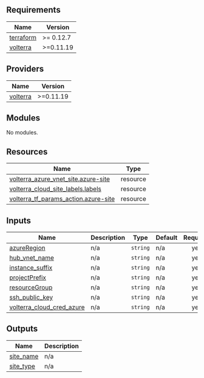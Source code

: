 <!-- BEGIN_TF_DOCS -->
## Requirements

| Name | Version |
|------|---------|
| <a name="requirement_terraform"></a> [terraform](#requirement\_terraform) | >= 0.12.7 |
| <a name="requirement_volterra"></a> [volterra](#requirement\_volterra) | >=0.11.19 |

## Providers

| Name | Version |
|------|---------|
| <a name="provider_volterra"></a> [volterra](#provider\_volterra) | >=0.11.19 |

## Modules

No modules.

## Resources

| Name | Type |
|------|------|
| [volterra_azure_vnet_site.azure-site](https://registry.terraform.io/providers/volterraedge/volterra/latest/docs/resources/azure_vnet_site) | resource |
| [volterra_cloud_site_labels.labels](https://registry.terraform.io/providers/volterraedge/volterra/latest/docs/resources/cloud_site_labels) | resource |
| [volterra_tf_params_action.azure-site](https://registry.terraform.io/providers/volterraedge/volterra/latest/docs/resources/tf_params_action) | resource |

## Inputs

| Name | Description | Type | Default | Required |
|------|-------------|------|---------|:--------:|
| <a name="input_azureRegion"></a> [azureRegion](#input\_azureRegion) | n/a | `string` | n/a | yes |
| <a name="input_hub_vnet_name"></a> [hub\_vnet\_name](#input\_hub\_vnet\_name) | n/a | `string` | n/a | yes |
| <a name="input_instance_suffix"></a> [instance\_suffix](#input\_instance\_suffix) | n/a | `string` | n/a | yes |
| <a name="input_projectPrefix"></a> [projectPrefix](#input\_projectPrefix) | n/a | `string` | n/a | yes |
| <a name="input_resourceGroup"></a> [resourceGroup](#input\_resourceGroup) | n/a | `string` | n/a | yes |
| <a name="input_ssh_public_key"></a> [ssh\_public\_key](#input\_ssh\_public\_key) | n/a | `string` | n/a | yes |
| <a name="input_volterra_cloud_cred_azure"></a> [volterra\_cloud\_cred\_azure](#input\_volterra\_cloud\_cred\_azure) | n/a | `string` | n/a | yes |

## Outputs

| Name | Description |
|------|-------------|
| <a name="output_site_name"></a> [site\_name](#output\_site\_name) | n/a |
| <a name="output_site_type"></a> [site\_type](#output\_site\_type) | n/a |
<!-- END_TF_DOCS -->